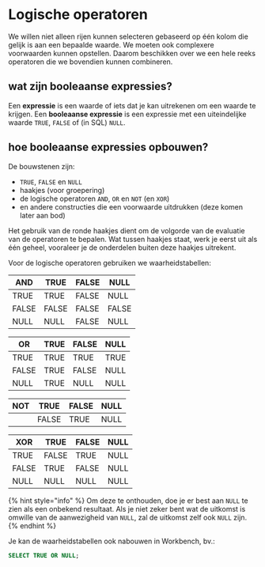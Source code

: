 # Logische operatoren

We willen niet alleen rijen kunnen selecteren gebaseerd op één kolom die gelijk is aan een bepaalde waarde. We moeten ook complexere voorwaarden kunnen opstellen. Daarom beschikken over we een hele reeks operatoren die we bovendien kunnen combineren.

## wat zijn booleaanse expressies?

Een **expressie** is een waarde of iets dat je kan uitrekenen om een waarde te krijgen. Een **booleaanse expressie** is een expressie met een uiteindelijke waarde `TRUE`, `FALSE` of (in SQL) `NULL`.

## hoe booleaanse expressies opbouwen?

De bouwstenen zijn:

* `TRUE`, `FALSE` en `NULL`
* haakjes (voor groepering)
* de logische operatoren `AND`, `OR` en `NOT` (en `XOR`)
* en andere constructies die een voorwaarde uitdrukken (deze komen later aan bod)

Het gebruik van de ronde haakjes dient om de volgorde van de evaluatie van de operatoren te bepalen. Wat tussen haakjes staat, werk je eerst uit als één geheel, vooraleer je de onderdelen buiten deze haakjes uitrekent.

Voor de logische operatoren gebruiken we waarheidstabellen:

| AND   | TRUE  | FALSE | NULL  |
| ----- | ----- | ----- | ----- |
| TRUE  | TRUE  | FALSE | NULL  |
| FALSE | FALSE | FALSE | FALSE |
| NULL  | NULL  | FALSE | NULL  |

| OR    | TRUE | FALSE | NULL |
| ----- | ---- | ----- | ---- |
| TRUE  | TRUE | TRUE  | TRUE |
| FALSE | TRUE | FALSE | NULL |
| NULL  | TRUE | NULL  | NULL |

| NOT | TRUE  | FALSE | NULL |
| --- | ----- | ----- | ---- |
|     | FALSE | TRUE  | NULL |

| XOR   | TRUE  | FALSE | NULL |
| ----- | ----- | ----- | ---- |
| TRUE  | FALSE | TRUE  | NULL |
| FALSE | TRUE  | FALSE | NULL |
| NULL  | NULL  | NULL  | NULL |

{% hint style="info" %}
Om deze te onthouden, doe je er best aan `NULL` te zien als een onbekend resultaat. Als je niet zeker bent wat de uitkomst is omwille van de aanwezigheid van `NULL`, zal de uitkomst zelf ook `NULL` zijn.
{% endhint %}

Je kan de waarheidstabellen ook nabouwen in Workbench, bv.:

```sql
SELECT TRUE OR NULL;
```
